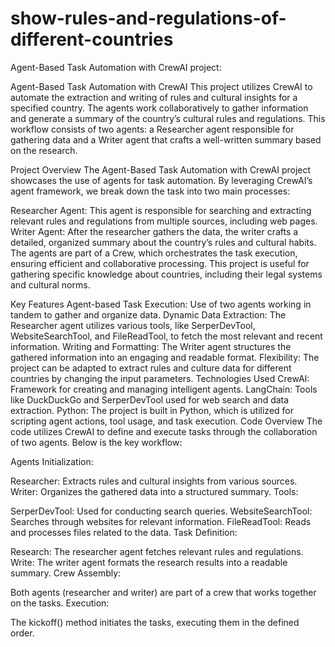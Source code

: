 # show-rules-and-regulations-of-different-countries


Agent-Based Task Automation with CrewAI project:

Agent-Based Task Automation with CrewAI
This project utilizes CrewAI to automate the extraction and writing of rules and cultural insights for a specified country. The agents work collaboratively to gather information and generate a summary of the country’s cultural rules and regulations. This workflow consists of two agents: a Researcher agent responsible for gathering data and a Writer agent that crafts a well-written summary based on the research.

Project Overview
The Agent-Based Task Automation with CrewAI project showcases the use of agents for task automation. By leveraging CrewAI’s agent framework, we break down the task into two main processes:

Researcher Agent: This agent is responsible for searching and extracting relevant rules and regulations from multiple sources, including web pages.
Writer Agent: After the researcher gathers the data, the writer crafts a detailed, organized summary about the country’s rules and cultural habits.
The agents are part of a Crew, which orchestrates the task execution, ensuring efficient and collaborative processing. This project is useful for gathering specific knowledge about countries, including their legal systems and cultural norms.

Key Features
Agent-based Task Execution: Use of two agents working in tandem to gather and organize data.
Dynamic Data Extraction: The Researcher agent utilizes various tools, like SerperDevTool, WebsiteSearchTool, and FileReadTool, to fetch the most relevant and recent information.
Writing and Formatting: The Writer agent structures the gathered information into an engaging and readable format.
Flexibility: The project can be adapted to extract rules and culture data for different countries by changing the input parameters.
Technologies Used
CrewAI: Framework for creating and managing intelligent agents.
LangChain: Tools like DuckDuckGo and SerperDevTool used for web search and data extraction.
Python: The project is built in Python, which is utilized for scripting agent actions, tool usage, and task execution.
Code Overview
The code utilizes CrewAI to define and execute tasks through the collaboration of two agents. Below is the key workflow:

Agents Initialization:

Researcher: Extracts rules and cultural insights from various sources.
Writer: Organizes the gathered data into a structured summary.
Tools:

SerperDevTool: Used for conducting search queries.
WebsiteSearchTool: Searches through websites for relevant information.
FileReadTool: Reads and processes files related to the data.
Task Definition:

Research: The researcher agent fetches relevant rules and regulations.
Write: The writer agent formats the research results into a readable summary.
Crew Assembly:

Both agents (researcher and writer) are part of a crew that works together on the tasks.
Execution:

The kickoff() method initiates the tasks, executing them in the defined order.
